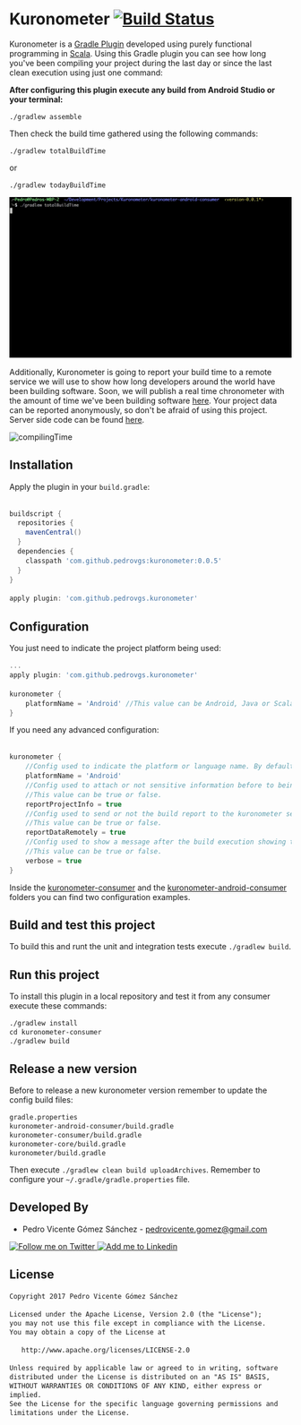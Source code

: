 Kuronometer [![Build Status](https://travis-ci.org/pedrovgs/Kuronometer.svg?branch=master)](https://travis-ci.org/pedrovgs/Kuronometer)
===========

Kuronometer is a [Gradle Plugin](https://docs.gradle.org/current/userguide/custom_plugins.html) developed using purely functional programming in [Scala](https://www.scala-lang.org/). Using this Gradle plugin you can see how long you've been compiling your project during the last day or since the last clean execution using just one command:

**After configuring this plugin execute any build from Android Studio or your terminal:**

```
./gradlew assemble
```

Then check the build time gathered using the following commands:

```
./gradlew totalBuildTime
```

or

```
./gradlew todayBuildTime
```

![screencast](./art/screencast.gif)

Additionally, Kuronometer is going to report your build time to a remote service we will use to show how long developers around the world have been building software. Soon, we will publish a real time chronometer with the amount of time we've been building software [here](http://kuronometer.io). Your project data can be reported anonymously, so don't be afraid of using this project. Server side code can be found [here](https://github.com/delr3ves/KuronometerServer).

![compilingTime](http://ardalis.com/wp-content/uploads/2016/02/compiling-300x262.png)

## Installation

Apply the plugin in your ``build.gradle``:

```groovy

buildscript {
  repositories {
    mavenCentral()
  }
  dependencies {
    classpath 'com.github.pedrovgs:kuronometer:0.0.5'
  }
}

apply plugin: 'com.github.pedrovgs.kuronometer'

```

## Configuration

You just need to indicate the project platform being used:

```groovy
...
apply plugin: 'com.github.pedrovgs.kuronometer'

kuronometer {
    platformName = 'Android' //This value can be Android, Java or Scala
}
```

If you need any advanced configuration:

```groovy

kuronometer {
    //Config used to indicate the platform or language name. By default the value configured is Java.
    platformName = 'Android'
    //Config used to attach or not sensitive information before to being reported. By default is true.
    //This value can be true or false.
    reportProjectInfo = true
    //Config used to send or not the build report to the kuronometer server. By default is true.
    //This value can be true or false.
    reportDataRemotely = true
    //Config used to show a message after the build execution showing the report execution result. By default is false.
    //This value can be true or false.
    verbose = true
}
```

Inside the [kuronometer-consumer](./kuronometer-consumer/build.gradle) and the [kuronometer-android-consumer](./kuronometer-android-consumer/app/build.gradle) folders you can find two configuration examples.

## Build and test this project

To build this and runt the unit and integration tests execute ``./gradlew build``.

## Run this project

To install this plugin in a local repository and test it from any consumer execute these commands:

```
./gradlew install
cd kuronometer-consumer
./gradlew build
```

## Release a new version

Before to release a new kuronometer version remember to update the config build files:

```
gradle.properties
kuronometer-android-consumer/build.gradle
kuronometer-consumer/build.gradle
kuronometer-core/build.gradle
kuronometer/build.gradle
```

Then execute ``./gradlew clean build uploadArchives``. Remember to configure your ``~/.gradle/gradle.properties`` file.

Developed By
------------

* Pedro Vicente Gómez Sánchez - <pedrovicente.gomez@gmail.com>

<a href="https://twitter.com/pedro_g_s">
  <img alt="Follow me on Twitter" src="https://image.freepik.com/iconos-gratis/twitter-logo_318-40209.jpg" height="60" width="60"/>
</a>
<a href="https://es.linkedin.com/in/pedrovgs">
  <img alt="Add me to Linkedin" src="https://image.freepik.com/iconos-gratis/boton-del-logotipo-linkedin_318-84979.png" height="60" width="60"/>
</a>

License
-------

    Copyright 2017 Pedro Vicente Gómez Sánchez

    Licensed under the Apache License, Version 2.0 (the "License");
    you may not use this file except in compliance with the License.
    You may obtain a copy of the License at

       http://www.apache.org/licenses/LICENSE-2.0

    Unless required by applicable law or agreed to in writing, software
    distributed under the License is distributed on an "AS IS" BASIS,
    WITHOUT WARRANTIES OR CONDITIONS OF ANY KIND, either express or implied.
    See the License for the specific language governing permissions and
    limitations under the License.
